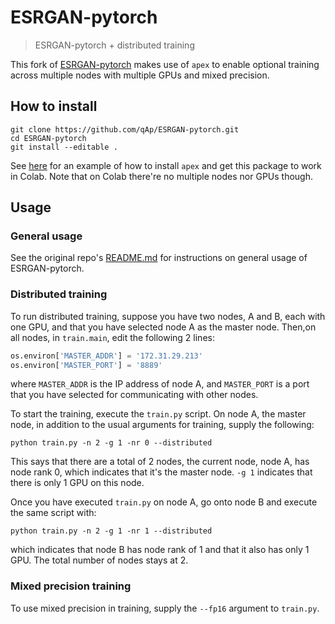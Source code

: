 # ESRGAN-pytorch

  > ESRGAN-pytorch + distributed training

  This fork of [ESRGAN-pytorch](https://github.com/wonbeomjang/ESRGAN-pytorch.git) makes use of `apex` to enable optional training across multiple nodes with multiple GPUs and mixed precision.

## How to install
   ```
   git clone https://github.com/qAp/ESRGAN-pytorch.git
   cd ESRGAN-pytorch
   git install --editable .
   ```

   See [here](https://github.com/qAp/omdena_engie/blob/master/omdena_engie/06_ESRGAN-pytorch_training_colab.ipynb) for an example of how to install `apex` and get this package to work in Colab.  Note that on Colab there're no multiple nodes nor GPUs though.

## Usage

### General usage
   See the original repo's [README.md](https://github.com/wonbeomjang/ESRGAN-pytorch/blob/master/README.md) for instructions on general usage of ESRGAN-pytorch.

### Distributed training
   To run distributed training, suppose you have two nodes, A and B, each with one GPU, and that you have selected node A as the master node.  Then,on all nodes, in `train.main`, edit the following 2 lines:

   ```python
   os.environ['MASTER_ADDR'] = '172.31.29.213'
   os.environ['MASTER_PORT'] = '8889'
   ```
   where `MASTER_ADDR` is the IP address of node A, and `MASTER_PORT` is a port that you have selected for communicating with other nodes.

   To start the training, execute the `train.py` script.  On node A, the master node, in addition to the usual arguments for training, supply the following:
   ```
   python train.py -n 2 -g 1 -nr 0 --distributed
   ```
   This says that there are a total of 2 nodes, the current node, node A, has node rank 0, which indicates that it's the master node.  `-g 1` indicates that there is only 1 GPU on this node.

   Once you have executed `train.py` on node A, go onto node B and execute the same script with:
   ```
   python train.py -n 2 -g 1 -nr 1 --distributed
   ```
   which indicates that node B has node rank of 1 and that it also has only 1 GPU.  The total number of nodes stays at 2.

### Mixed precision training
   To use mixed precision in training, supply the `--fp16` argument to `train.py`.

